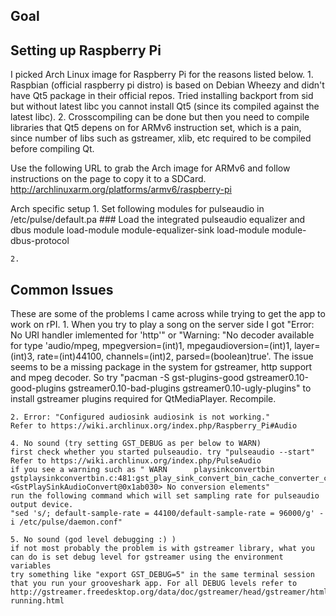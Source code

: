 Goal
-----


Setting up Raspberry Pi
--------------------------
I picked Arch Linux image for Raspberry Pi for the reasons listed below.
    1. Raspbian (official raspberry pi distro) is based on Debian Wheezy and didn't have Qt5 package in their official repos.
    Tried installing backport from sid but without latest libc you cannot install Qt5 (since its compiled against the latest libc).
    2. Crosscompiling can be done but then you need to compile libraries that Qt5 depens on for ARMv6 instruction set, which is a pain, since number of libs such as
    gstreamer, xlib, etc required to be compiled before compiling Qt.

Use the following URL to grab the Arch image for ARMv6 and follow instructions on the page to copy it to a SDCard.
http://archlinuxarm.org/platforms/armv6/raspberry-pi

Arch specific setup
    1. Set following modules for pulseaudio in /etc/pulse/default.pa
    ### Load the integrated pulseaudio equalizer and dbus module
    load-module module-equalizer-sink
    load-module module-dbus-protocol

    2.


Common Issues
---------------
These are some of the problems I came across while trying to get the app to work on rPI.
    1. When you try to play a song on the server side I got "Error: No URI handler imlemented for 'http'"
    or "Warning: "No decoder available for type 'audio/mpeg, mpegversion=(int)1, mpegaudioversion=(int)1, layer=(int)3, rate=(int)44100, channels=(int)2, parsed=(boolean)true'.
    The issue seems to be a missing package in the system for gstreamer, http support and mpeg decoder.
    So try "pacman -S gst-plugins-good gstreamer0.10-good-plugins gstreamer0.10-bad-plugins gstreamer0.10-ugly-plugins"
    to install gstreamer plugins required for QtMediaPlayer. Recompile.

    2. Error: "Configured audiosink audiosink is not working."
    Refer to https://wiki.archlinux.org/index.php/Raspberry_Pi#Audio

    4. No sound (try setting GST_DEBUG as per below to WARN)
    first check whether you started pulseaudio. try "pulseaudio --start"
    Refer to https://wiki.archlinux.org/index.php/PulseAudio
    if you see a warning such as " WARN      playsinkconvertbin gstplaysinkconvertbin.c:481:gst_play_sink_convert_bin_cache_converter_caps:<GstPlaySinkAudioConvert@0x1ab030> No conversion elements"
    run the following command which will set sampling rate for pulseaudio output device.
    "sed 's/; default-sample-rate = 44100/default-sample-rate = 96000/g' -i /etc/pulse/daemon.conf"

    5. No sound (god level debugging :) )
    if not most probably the problem is with gstreamer library, what you can do is set debug level for gstreamer using the environment variables
    try something like "export GST_DEBUG=5" in the same terminal session that you run your grooveshark app. For all DEBUG levels refer to
    http://gstreamer.freedesktop.org/data/doc/gstreamer/head/gstreamer/html/gst-running.html
